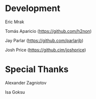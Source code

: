 # Development

Eric Mrak

Tomás Aparicio (https://github.com/h2non)

Jay Parlar (https://github.com/parlarjb)

Josh Price (https://github.cim/joshprice)

# Special Thanks

Alexander Zagniotov

Isa Goksu
